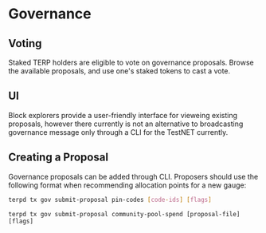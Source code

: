 # Governance

## Voting

Staked TERP holders are eligible to vote on governance proposals. Browse the available proposals, and use one's staked tokens to cast a vote.

## UI 
Block explorers provide a user-friendly interface for vieweing existing proposals, however there currently is not an alternative to broadcasting governance message only through a CLI for the TestNET currently.

## Creating a Proposal

Governance proposals can be added through CLI.
Proposers should use the following format when recommending allocation points for a new gauge:

```bash
terpd tx gov submit-proposal pin-codes [code-ids] [flags] 
```


```
terpd tx gov submit-proposal community-pool-spend [proposal-file] [flags]
```
